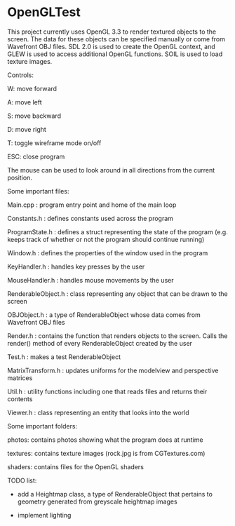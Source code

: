 OpenGLTest
==========
This project currently uses OpenGL 3.3 to render textured objects to the screen.
The data for these objects can be specified manually or come from Wavefront OBJ files.
SDL 2.0 is used to create the OpenGL context, and GLEW is used to access additional OpenGL
functions. SOIL is used to load texture images.

Controls:

W:   move forward

A:   move left

S:   move backward

D:   move right

T:   toggle wireframe mode on/off

ESC: close program

The mouse can be used to look around in all directions from the current position.


Some important files:

Main.cpp : program entry point and home of the main loop

Constants.h : defines constants used across the program

ProgramState.h : defines a struct representing the state of the program (e.g. keeps track
                 of whether or not the program should continue running)

Window.h : defines the properties of the window used in the program

KeyHandler.h : handles key presses by the user

MouseHandler.h : handles mouse movements by the user

RenderableObject.h : class representing any object that can be drawn to the screen

OBJObject.h : a type of RenderableObject whose data comes from Wavefront OBJ files

Render.h : contains the function that renders objects to the screen. Calls the render()
           method of every RenderableObject created by the user
           
Test.h : makes a test RenderableObject

MatrixTransform.h : updates uniforms for the modelview and perspective matrices

Util.h : utility functions including one that reads files and returns their contents

Viewer.h : class representing an entity that looks into the world


Some important folders: 

photos: contains photos showing what the program does at runtime

textures: contains texture images (rock.jpg is from CGTextures.com)

shaders: contains files for the OpenGL shaders


TODO list:
- add a Heightmap class, a type of RenderableObject that pertains to geometry generated
  from greyscale heightmap images

- implement lighting
